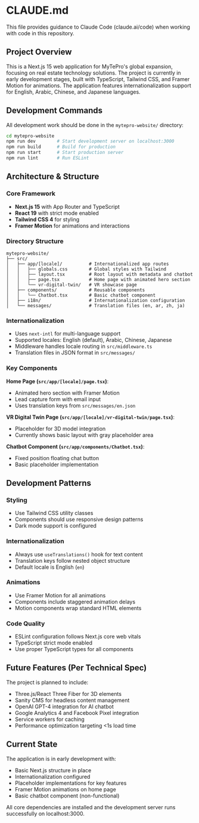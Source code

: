 # CLAUDE.md

This file provides guidance to Claude Code (claude.ai/code) when working with code in this repository.

## Project Overview

This is a Next.js 15 web application for MyTePro's global expansion, focusing on real estate technology solutions. The project is currently in early development stages, built with TypeScript, Tailwind CSS, and Framer Motion for animations. The application features internationalization support for English, Arabic, Chinese, and Japanese languages.

## Development Commands

All development work should be done in the `mytepro-website/` directory:

```bash
cd mytepro-website
npm run dev        # Start development server on localhost:3000
npm run build      # Build for production
npm run start      # Start production server
npm run lint       # Run ESLint
```

## Architecture & Structure

### Core Framework
- **Next.js 15** with App Router and TypeScript
- **React 19** with strict mode enabled
- **Tailwind CSS 4** for styling
- **Framer Motion** for animations and interactions

### Directory Structure
```
mytepro-website/
├── src/
│   ├── app/[locale]/          # Internationalized app routes
│   │   ├── globals.css        # Global styles with Tailwind
│   │   ├── layout.tsx         # Root layout with metadata and chatbot
│   │   ├── page.tsx           # Home page with animated hero section
│   │   └── vr-digital-twin/   # VR showcase page
│   ├── components/            # Reusable components
│   │   └── Chatbot.tsx        # Basic chatbot component
│   ├── i18n/                  # Internationalization configuration
│   └── messages/              # Translation files (en, ar, zh, ja)
```

### Internationalization
- Uses `next-intl` for multi-language support
- Supported locales: English (default), Arabic, Chinese, Japanese
- Middleware handles locale routing in `src/middleware.ts`
- Translation files in JSON format in `src/messages/`

### Key Components

**Home Page (`src/app/[locale]/page.tsx`)**:
- Animated hero section with Framer Motion
- Lead capture form with email input
- Uses translation keys from `src/messages/en.json`

**VR Digital Twin Page (`src/app/[locale]/vr-digital-twin/page.tsx`)**:
- Placeholder for 3D model integration
- Currently shows basic layout with gray placeholder area

**Chatbot Component (`src/app/components/Chatbot.tsx`)**:
- Fixed position floating chat button
- Basic placeholder implementation

## Development Patterns

### Styling
- Use Tailwind CSS utility classes
- Components should use responsive design patterns
- Dark mode support is configured

### Internationalization
- Always use `useTranslations()` hook for text content
- Translation keys follow nested object structure
- Default locale is English (`en`)

### Animations
- Use Framer Motion for all animations
- Components include staggered animation delays
- Motion components wrap standard HTML elements

### Code Quality
- ESLint configuration follows Next.js core web vitals
- TypeScript strict mode enabled
- Use proper TypeScript types for all components

## Future Features (Per Technical Spec)

The project is planned to include:
- Three.js/React Three Fiber for 3D elements
- Sanity CMS for headless content management
- OpenAI GPT-4 integration for AI chatbot
- Google Analytics 4 and Facebook Pixel integration
- Service workers for caching
- Performance optimization targeting <1s load time

## Current State

The application is in early development with:
- Basic Next.js structure in place
- Internationalization configured
- Placeholder implementations for key features
- Framer Motion animations on home page
- Basic chatbot component (non-functional)

All core dependencies are installed and the development server runs successfully on localhost:3000.